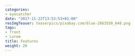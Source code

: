 ```yaml
---
categories:
- eyecatcher
date: "2017-11-22T13:53:53+01:00"
resImgTeaser: teaserpics/pixabay.com/blue-2863550_640.png
tags:
- front
- Lorem
title: Features
weight: 20
---
```


